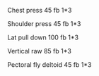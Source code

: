 Chest press 
45 fb 1*3

Shoulder press 
45 fb 1*3

Lat pull down 
100 fb 1*3

Vertical raw 
85 fb 1*3

Pectoral fly deltoid 
45 fb 1*3
